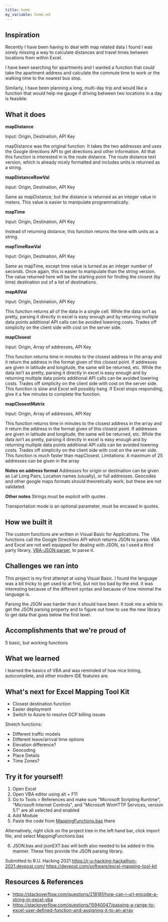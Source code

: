 ```yaml
---
title: home
my_variable: home.md
---
```


## Inspiration
Recently I have been having to deal with map related data I found I was sorely missing a way to calculate distances and travel times between locations from within Excel. 

I have been searching for apartments and I wanted a function that could take the apartment address and calculate the commute time to work or the walking time to the nearest bus stop.

Similarly, I have been planning a long, multi-day trip and would like a function that would help me gauge if driving between two locations in a day is feasible.

## What it does
**mapDistance**

Input: Origin, Destination, API Key

mapDistance was the original function. It takes the two addresses and uses the Google directions API to get directions and other information. All that this function is interested in is the route distance. The route distance text version, which is already nicely formatted and includes units is returned as a string.

**mapDistanceRawVal**

Input: Origin, Destination, API Key

Same as mapDistance, but the distance is returned as an integer value in meters. This value is easier to manipulate programmatically.

**mapTime**

Input: Origin, Destination, API Key

Instead of returning distance, this function returns the time with units as a string.

**mapTimeRawVal**

Input: Origin, Destination, API Key

Same as mapTime, except time value is turned as an integer number of seconds. Once again, this is easier to manipulate than the string version. The value returned here will be the starting point for finding the closest (by time) destination out of a list of destinations.

**mapAllVal**

Input: Origin, Destination, API Key

This function returns all of the data in a single cell. While the data isn’t as pretty, parsing it directly in excel is easy enough and by returning multiple data points additional API calls can be avoided lowering costs. Trades off simplicity on the client side with cost on the server side.

**mapClosest**

Input: Origin, Array of addresses, API Key

This function returns time in minutes to the closest address in the array and it return the address in the format given of this closest point. If addresses are given in latitude and longitude, the same will be returned, etc. While the data isn’t as pretty, parsing it directly in excel is easy enough and by returning multiple data points additional API calls can be avoided lowering costs. Trades off simplicity on the client side with cost on the server side.
This function is slow and Excel will possibly hang. If Excel stops responding, give it a few minutes to complete the function.

**mapClosestMatrix**

Input: Origin, Array of addresses, API Key

This function returns time in minutes to the closest address in the array and it return the address in the format given of this closest point. If addresses are given in latitude and longitude, the same will be returned, etc. While the data isn’t as pretty, parsing it directly in excel is easy enough and by returning multiple data points additional API calls can be avoided lowering costs. Trades off simplicity on the client side with cost on the server side.
This function is much faster than mapClosest.
Limitations: A maximum of 25 addresses can be given in the array


**Notes on address format**
Addresses for origin or destination can be given as Lat Long Pairs, Location names (usually), or full addresses. Geocodes and other google maps formats should theoretically work, but these are not validated.

**Other notes**
Strings must be explicit with quotes

Transportation mode is an optional parameter, must be encased in quotes. 


## How we built it
The custom functions are written in Visual Basic for Applications. The functions call the Google Directions API which returns JSON to parse. VBA and Excel are not well equipped for dealing with JSON, so I used a third party library, [VBA-JSON parser](https://github.com/omegastripes/VBA-JSON-parser),  to parse it.

## Challenges we ran into
This project is my first attempt at using Visual Basic. I found the language was a bit tricky to get used to at first, but not too bad by the end. It was interesting because of the different syntax and because of how minimal the language is.

Parsing the JSON was harder than it should have been. It took me a while to get the JSON parsing property and to figure out how to use the new library to get data that goes below the first level.

## Accomplishments that we're proud of
5 basic, but working functions

## What we learned
I learned the basics of VBA and was reminded of how nice linting, autocomplete, and other modern IDE features are.

## What's next for Excel Mapping Tool Kit
* Closest destination function
* Easier deployment
* Switch to Azure to resolve GCP billing issues

Stretch functions:
* Different traffic models
* Different leave/arrival time options
* Elevation difference?
* Geocoding
* Place Details
* Time Zones?

## Try it for yourself!
1. Open Excel
2. Open VBA editor using alt + F11
3. Go to Tools > References and make sure "Microsoft Scripting Runtime", "Microsoft Internet Controls", and "Microsoft WinHTTP Services, version 5.1" are all selected and enabled
4. Add Module
5. Paste the code from [MappingFunctions.bas](https://raw.githubusercontent.com/TildenWinston/ExcelMapTools/main/MappingFunctions.bas) there

Alternatively, right click on the project tree in the left hand bar, click import file, and select MappingFunctions.bas

6. JSON.bas and jsonEXT.bas will both also needed to be added in this manner. These files provide the JSON parsing library.


Submitted to R.U. Hacking 2021 https://r-u-hacking-hackathon-2021.devpost.com/
https://devpost.com/software/excel-mapping-tool-kit


## Resources & References
* https://stackoverflow.com/questions/218181/how-can-i-url-encode-a-string-in-excel-vba
* https://stackoverflow.com/questions/15940047/passing-a-range-to-excel-user-defined-function-and-assigning-it-to-an-array
*
